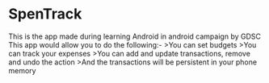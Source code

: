 # SpenTrack
This is the app made during learning Android in android campaign by GDSC
This app would allow you to do the following:- 
     >You can set budgets 
     >You can track your expenses 
     >You can add and update transactions, remove and undo the action 
     >And the transactions will be persistent in your phone memory
